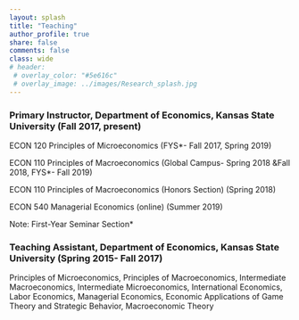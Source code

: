 ```yaml
---
layout: splash
title: "Teaching"
author_profile: true
share: false 
comments: false
class: wide 
# header:
 # overlay_color: "#5e616c"
 # overlay_image: ../images/Research_splash.jpg
---
```



### Primary Instructor, Department of Economics, Kansas State University (Fall 2017, present)

ECON 120 Principles of Microeconomics (FYS*- Fall 2017, Spring 2019)

ECON 110 Principles of Macroeconomics (Global Campus- Spring 2018 &Fall 2018, FYS*- Fall 2019)

ECON 110 Principles of Macroeconomics (Honors Section) (Spring 2018)

ECON 540 Managerial Economics (online) (Summer 2019)

Note: First-Year Seminar Section*


### Teaching Assistant, Department of Economics, Kansas State University (Spring 2015- Fall 2017)

Principles of Microeconomics, Principles of Macroeconomics, Intermediate Macroeconomics, 
Intermediate Microeconomics, International Economics, Labor Economics, Managerial Economics,
Economic Applications of Game Theory and Strategic Behavior, Macroeconomic Theory
